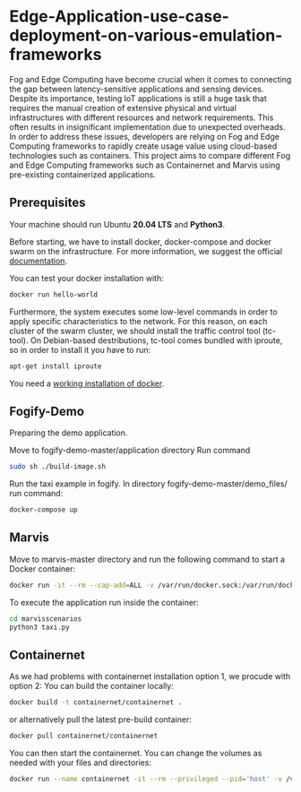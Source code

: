 # Edge-Application-use-case-deployment-on-various-emulation-frameworks

Fog and Edge Computing have become crucial when it comes to connecting the gap between latency-sensitive applications and sensing devices. Despite its importance, testing IoT applications is still a huge task that requires the manual creation of extensive physical and virtual infrastructures with different resources and network requirements. This often results in insignificant implementation due to unexpected overheads. In order to address these issues, developers are relying on Fog and Edge Computing frameworks to rapidly create usage value using cloud-based technologies such as containers. This project aims to compare different Fog and Edge Computing frameworks such as Containernet and Marvis using pre-existing containerized applications.


## Prerequisites 
Your machine should run Ubuntu **20.04 LTS** and **Python3**.

Before starting, we have to install docker, docker-compose and docker swarm on the infrastructure. 
For more information, we suggest the official [documentation](https://docs.docker.com/).

You can test your docker installation with:
```sh
docker run hello-world
```

Furthermore, the system executes some low-level commands in order to apply specific characteristics to the network. 
For this reason, on each cluster of the swarm cluster, we should install the traffic control tool (tc-tool). 
On Debian-based destributions, tc-tool comes bundled with iproute, so in order to install it you have to run:

```bash
apt-get install iproute
```

You need a [working installation of docker](https://docs.docker.com/engine/install/ubuntu/). 

## Fogify-Demo
Preparing the demo application.

Move to fogify-demo-master/application directory
Run command

```sh
sudo sh ./build-image.sh
```
Run the taxi example in fogify.
In directory fogify-demo-master/demo_files/ run command: 
```sh
docker-compose up
```


## Marvis
Move to marvis-master directory and run the following command to start a Docker container:
```sh
docker run -it --rm --cap-add=ALL -v /var/run/docker.sock:/var/run/docker.sock -v $(pwd)/examples:/marvisscenarios --net host --pid host --userns host --privileged ghcr.io/diselab/marvis:latest /bin/bash
```
To execute the application run inside the container:
```sh
cd marvisscenarios
python3 taxi.py
```

## Containernet
As we had problems with containernet installation option 1, we procude with option 2:
You can build the container locally:

```bash
docker build -t containernet/containernet .
```

or alternatively pull the latest pre-build container:

```bash
docker pull containernet/containernet
```

You can then start the containernet. You can change the volumes as needed with your files and directories:

```bash
docker run --name containernet -it --rm --privileged --pid='host' -v /var/run/docker.sock:/var/run/docker.sock -v /home/$USER/Desktop/containernet/examples/basic_webserver/:/home/$USER/Desktop/containernet/examples/basic_webserver/ containernet/containernet bash
```
